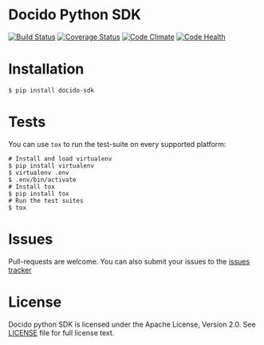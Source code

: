 # Docido Python SDK

[![Build Status](https://travis-ci.org/cogniteev/docido-python-sdk.svg)](https://travis-ci.org/cogniteev/docido-python-sdk)
[![Coverage Status](https://coveralls.io/repos/cogniteev/docido-python-sdk/badge.svg?branch=master&service=github)](https://coveralls.io/github/cogniteev/docido-python-sdk?branch=master)
[![Code Climate](https://codeclimate.com/github/cogniteev/docido-python-sdk/badges/gpa.svg)](https://codeclimate.com/github/cogniteev/docido-python-sdk)
[![Code Health](https://landscape.io/github/cogniteev/docido-python-sdk/master/landscape.svg?style=plastic)](https://landscape.io/github/cogniteev/docido-python-sdk/master)

# Installation

```shell
$ pip install docido-sdk
```

# Tests

You can use `tox` to run the test-suite on every supported platform:

```shell
# Install and load virtualenv
$ pip install virtualenv
$ virtualenv .env
$ .env/bin/activate
# Install tox
$ pip install tox
# Run the test suites
$ tox
```

# Issues

Pull-requests are welcome. You can also submit your issues to the
[issues tracker](https://github.com/cogniteev/docido-python-sdk/issues)

# License

Docido python SDK is licensed under the Apache License, Version 2.0.
See [LICENSE](LICENSE) file for full license text.
